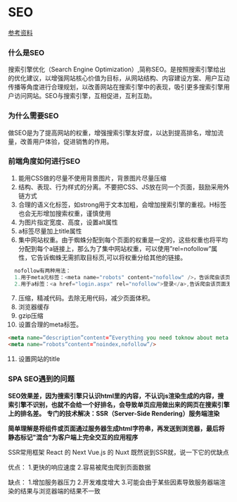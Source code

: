 # SEO
[参考资料](https://www.cnblogs.com/smile-xin/p/11637073.html)

### 什么是SEO

搜索引擎优化（Search Engine Optimization）,简称SEO。是按照搜索引擎给出的优化建议，以增强网站核心价值为目标，从网站结构、内容建设方案、用户互动传播等角度进行合理规划，以改善网站在搜索引擎中的表现，吸引更多搜索引擎用户访问网站。SEO与搜索引擎，互相促进，互利互助。 



### 为什么需要SEO
做SEO是为了提高网站的权重，增强搜索引擎友好度，以达到提高排名，增加流量，改善用户体验，促进销售的作用。


### 前端角度如何进行SEO

1. 能用CSS做的尽量不使用背景图片，背景图片尽量压缩
2. 结构、表现、行为样式的分离。不要把CSS、JS放在同一个页面，鼓励采用外链方式
3. 合理的语义化标签，如strong用于文本加粗，会增加搜索引擎的重视。H标签也会无形增加搜索权重，谨慎使用
4. 为图片指定宽度、高度，设置alt属性
5. a标签尽量加上title属性
6. 集中网站权重。由于蜘蛛分配到每个页面的权重是一定的，这些权重也将平均分配到每个a链接上，那么为了集中网站权重，可以使用”rel=nofollow”属性，它告诉蜘蛛无需抓取目标页,可以将权重分给其他的链接。
```js
  nofollow有两种用法：
  1.用于meta元标签：<meta name="robots" content="nofollow" />，告诉爬虫该页面上所有链接都无需追踪。
  2.用于a标签：<a href="login.aspx" rel="nofollow">登录</a>,告诉爬虫该页面无需追踪。 
``` 
7. 压缩，精减代码。去除无用代码，减少页面体积。
8. 浏览器缓存
9. gzip压缩
10. 设置合理的meta标签。
```html
<meta name=”description”content=”Everything you need toknow about meta tags forsearch engine optimization”/>
<meta name=”robots”content=”noindex,nofollow”/>
```
11. 设置网站的title

### SPA SEO遇到的问题

**SEO效果差，因为搜索引擎只认识html里的内容，不认识js渲染生成的内容，搜索引擎不识别，也就不会给一个好排名，会导致单页应用做出来的网页在搜索引擎上的排名差。**
**专门的技术解决：SSR（Server-Side Rendering）服务端渲染**

**简单理解是将组件或页面通过服务器生成html字符串，再发送到浏览器，最后将静态标记"混合"为客户端上完全交互的应用程序**

SSR常用框架
React 的 Next
Vue.js 的 Nuxt
既然说到SSR就，说一下它的优缺点

优点：
1.更快的响应速度
2.容易被爬虫爬到页面数据

缺点：
1.增加服务器压力
2.开发难度增大
3.可能会由于某些因素导致服务器端渲染的结果与浏览器端的结果不一致

